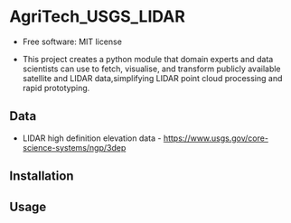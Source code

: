 # AgriTech_USGS_LIDAR

- Free software: MIT license

- This project creates a python module that domain experts and data scientists can use to fetch, visualise, and transform publicly available satellite and LIDAR data,simplifying LIDAR point cloud processing and rapid prototyping.

## Data

- LIDAR high definition elevation data - https://www.usgs.gov/core-science-systems/ngp/3dep

## Installation


## Usage

